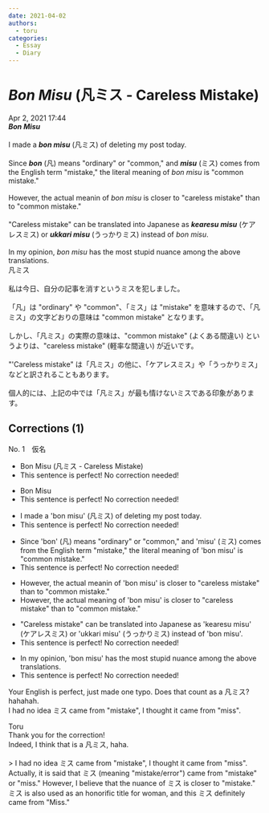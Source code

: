 ```yaml
---
date: 2021-04-02
authors:
  - toru
categories:
  - Essay
  - Diary
---
```


<h1 id="subject_show"><strong><em>Bon Misu</strong></em> (凡ミス - Careless Mistake)</h1>
<div class="date">Apr 2, 2021 17:44</div>
<div id="post"><div id="body_show_ori">
<strong><em>Bon Misu</strong></em><br/><br/>I made a <strong><em>bon misu</em></strong> (凡ミス) of deleting my post today.<br/><br/>Since <strong><em>bon</em></strong> (凡) means "ordinary" or "common," and <strong><em>misu</em></strong> (ミス) comes from the English term "mistake," the literal meaning of <em>bon misu</em> is "common mistake."<br/><br/>However, the actual meanin of <em>bon misu</em> is closer to "careless mistake" than to "common mistake."<br/><br/>"Careless mistake" can be translated into Japanese as <strong><em>kearesu misu</em></strong> (ケアレスミス) or <strong><em>ukkari misu</em></strong> (うっかりミス) instead of <em>bon misu</em>.<br/><br/>In my opinion, <em>bon misu</em> has the most stupid nuance among the above translations.
</div></div>

<!-- more -->

<div id="post_ja"><div id="body_show_mo">
凡ミス<br/><br/>私は今日、自分の記事を消すというミスを犯しました。<br/><br/>「凡」は "ordinary" や "common"、「ミス」は "mistake" を意味するので、「凡ミス」の文字どおりの意味は "common mistake" となります。<br/><br/>しかし、「凡ミス」の実際の意味は、"common mistake" (よくある間違い) というよりは、"careless mistake" (軽率な間違い) が近いです。<br/><br/>"'Careless mistake" は「凡ミス」の他に、「ケアレスミス」や「うっかりミス」などと訳されることもあります。<br/><br/>個人的には、上記の中では「凡ミス」が最も情けないミスである印象があります。
</div></div>

## Corrections (1)
<div id="block"><div class="first_name"> No. 1　<span class="just_name">仮名</span></div><div id="block2">
<ul class="correction_field">
<li class="incorrect">Bon Misu (凡ミス - Careless Mistake)</li>
<li class="corrected perfect">This sentence is perfect! No correction needed!</li>
</ul>
<ul class="correction_field">
<li class="incorrect">Bon Misu</li>
<li class="corrected perfect">This sentence is perfect! No correction needed!</li>
</ul>
<ul class="correction_field">
<li class="incorrect">I made a 'bon misu' (凡ミス) of deleting my post today.</li>
<li class="corrected perfect">This sentence is perfect! No correction needed!</li>
</ul>
<ul class="correction_field">
<li class="incorrect">Since 'bon' (凡) means "ordinary" or "common," and 'misu' (ミス) comes from the English term "mistake," the literal meaning of 'bon misu' is "common mistake."</li>
<li class="corrected perfect">This sentence is perfect! No correction needed!</li>
</ul>
<ul class="correction_field">
<li class="incorrect">However, the actual meanin of 'bon misu' is closer to "careless mistake" than to "common mistake."</li>
<li class="corrected correct">
However, the actual <span class="f_blue">meaning</span> of 'bon misu' is closer to "careless mistake" than to "common mistake."
</li>
</ul>
<ul class="correction_field">
<li class="incorrect">"Careless mistake" can be translated into Japanese as 'kearesu misu' (ケアレスミス) or 'ukkari misu' (うっかりミス) instead of 'bon misu'.</li>
<li class="corrected perfect">This sentence is perfect! No correction needed!</li>
</ul>
<ul class="correction_field">
<li class="incorrect">In my opinion, 'bon misu' has the most stupid nuance among the above translations.</li>
<li class="corrected perfect">This sentence is perfect! No correction needed!</li>
</ul>
<p class="comment_small">
 Your English is perfect, just made one typo. Does that count as a 凡ミス? hahahah.
 <br/>
 I had no idea ミス came from "mistake", I thought it came from "miss".
</p>

</div><div class="name"><span class="just_name">Toru</span><br>
Thank you for the correction!<br/>Indeed, I think that is a 凡ミス, haha.<br/><br/>&gt; I had no idea ミス came from "mistake", I thought it came from "miss".<br/>Actually, it is said that ミス (meaning "mistake/error") came from "mistake" or "miss." However, I believe that the nuance of ミス is closer to "mistake." ミス is also used as an honorific title for woman, and this ミス definitely came from "Miss."
</div>
</div>

